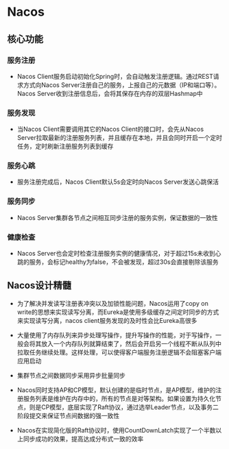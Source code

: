 # Nacos

## 核心功能

### 服务注册

- Nacos Client服务启动初始化Spring时，会自动触发注册逻辑。通过REST请求方式向Nacos Server注册自己的服务，上报自己的元数据（IP和端口等）。Nacos Server收到注册信息后，会将其保存在内存的双层Hashmap中

### 服务发现

- 当Nacos Client需要调用其它的Nacos Client的接口时，会先从Nacos Server拉取最新的注册服务列表，并且缓存在本地，并且会同时开启一个定时任务，定时刷新注册服务列表到缓存

### 服务心跳

- 服务注册完成后，Nacos Client默认5s会定时向Nacos Server发送心跳保活

### 服务同步

- Nacos Server集群各节点之间相互同步注册的服务实例，保证数据的一致性

### 健康检查

- Nacos Server也会定时检查注册服务实例的健康情况，对于超过15s未收到心跳的服务，会标记healthy为false，不会被发现，超过30s会直接剔除该服务

## Nacos设计精髓

- 为了解决并发读写注册表冲突以及加锁性能问题，Nacos运用了copy on write的思想来实现读写分离，而Eureka是使用多级缓存之间定时同步的方式来实现读写分离，nacos client服务发现的及时性会比Eureka高很多

- 大量使用了内存队列来异步处理写操作，提升写操作的性能，对于写操作，一般会将其放入一个内存队列就算结束了，然后会开启另一个线程不断从队列中拉取任务继续处理。这样处理，可以使得客户端服务注册逻辑不会阻塞客户端应用启动

- 集群节点之间数据同步采用异步批量同步

- Nacos同时支持AP和CP模型，默认创建的是临时节点，是AP模型，维护的注册服务列表是维护在内存中的，所有的节点是对等架构。如果设置为持久化节点，则是CP模型，底层实现了Raft协议，通过选举Leader节点，以及事务二阶段提交来保证节点间数据的强一致性

- Nacos在实现简化版的Raft协议时，使用CountDownLatch实现了一个半数以上同步成功的效果，提高达成分布式一致的效率
